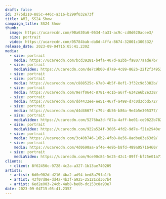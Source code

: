 ```yaml
---
draft: false
id: 3775d210-885c-446c-a316-b299f032e73f
title: AMI, SS24 Show
campaign_title: SS24 Show
thumb:
  image: https://ucarecdn.com/90a630a6-0634-4a31-ac9c-cd0d620acee3/
  size: portrait
  video: https://ucarecdn.com/05784bab-da8d-4ffa-8674-32001c300332/
release_date: 2023-09-04T15:05:41.230Z
media:
  - size: portrait
    media: https://ucarecdn.com/bcd39281-b4fa-407d-a2bb-fa8077aade7b/
  - size: portrait
    mediaVideo: https://ucarecdn.com/de7c9b00-d7a9-4c89-862b-22f2f3495349/
  - size: portrait
  - size: portrait
    media: https://ucarecdn.com/c888525c-67a0-4b5f-8ef1-3f32c9d5382b/
  - size: portrait
    media: https://ucarecdn.com/9e7f064c-8781-4c1b-a67f-6342e6b2e338/
  - size: portrait
    media: https://ucarecdn.com/dd4432ee-ee51-467f-a498-d7c0d3cbd572/
  - size: portrait
    media: https://ucarecdn.com/d4d4667f-c79c-4b56-b86a-9e4b5e305377/
  - size: portrait
    mediaVideo: https://ucarecdn.com/5276ba3d-f87a-4aff-be01-ce9822b78211/
  - size: portrait
    mediaVideo: https://ucarecdn.com/922a524f-3605-4fd2-9d7e-f21e2940ef4f/
  - size: portrait
    media: https://ucarecdn.com/3c40b746-16b2-4fb8-8e56-8adbe83e63d9/
  - size: portrait
    media: https://ucarecdn.com/4d0690aa-af4e-4e9b-b8fd-489a05716460/
  - size: portrait
    mediaVideo: https://ucarecdn.com/9ce90c84-5e25-42c1-89ff-bf25e01a71f9/
clients:
  - client: 8f62456c-0728-4c2a-a327-1b13ae740209
artists:
  - artist: 6d0e902d-d216-4ba2-ad94-bed8a79fa1fb
  - artist: 43f07d8e-dd4a-4b3f-a925-25121cd367b4
  - artist: 6ed2e003-24cb-4ab8-be0b-dc153c8a93e7
date: 2023-09-04T15:05:41.235Z
---
```

